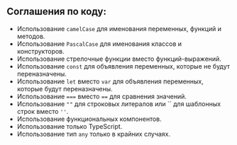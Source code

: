 ## Соглашения по коду:
- Использование `camelCase` для именования переменных, функций и методов.
- Использование `PascalCase` для именования классов и конструкторов.
- Использование стрелочные функции вместо функций-выражений.
- Использование `const` для объявления переменных, которые не будут переназначены.
- Использование `let` вместо `var` для объявления переменных, которые будут переназначены.
- Использование `===` вместо `==` для сравнения значений.
- Использование `""` для строковых литералов или `` для шаблонных строк вместо `''`.
- Использование функциональных компонентов.
- Использование только TypeScript.
- Использование тип `any` только в крайних случаях.